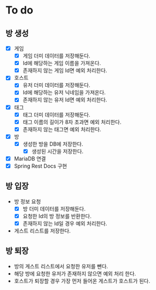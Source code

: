 # To do

## 방 생성

- [x] 게임
    - [x] 게임 더미 데이터를 저장해둔다.
    - [x] Id에 해당하는 게임 이름을 가져온다.  
    - [x] 존재하지 않는 게임 Id면 예외 처리한다.
- [x] 호스트
    - [x] 유저 더미 데이터를 저장해둔다.
    - [x] Id에 해당하는 유저 닉네임을 가져온다.
    - [x] 존재하지 않는 유저 Id면 예외 처리한다.
- [x] 태그
    - [x] 태그 더미 데이터를 저장해둔다.
    - [x] 태그 이름의 길이가 8자 초과면 예외 처리한다.
    - [x] 존재하지 않는 태그면 예외 처리한다.
- [x] 방
    - [x] 생성한 방을 DB에 저장한다.
        - [x] 생성된 시간을 저장한다.
- [x] MariaDB 연결
- [x] Spring Rest Docs 구현

## 방 입장

- 방 정보 요청
    - [x] 방 더미 데이터를 저장해둔다.
    - [x] 요청한 Id의 방 정보를 반환한다.
    - [x] 존재하지 않는 Id일 경우 예외 처리한다.
- 게스트 리스트를 저장한다.

## 방 퇴장
- 방의 게스트 리스트에서 요청한 유저를 뺀다.
- 해당 방에 요청한 유저가 존재하지 않으면 예외 처리 한다.
- 호스트가 퇴장할 경우 가장 먼저 들어온 게스트가 호스트가 된다.
